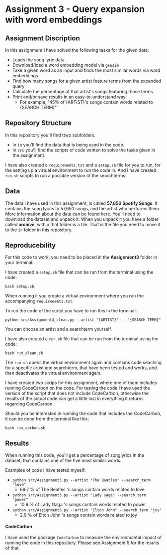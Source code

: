 # Assignment 3 - Query expansion with word embeddings

## Assignment Discription
In this assignment I have solved the following tasks for the given data:
- Loads the song lyric data
- Download/load a word embedding model via ```gensim```
- Take a given word as an input and finds the most similar words via word embeddings
- Find how many songs for a given artist feature terms from the expanded query
- Calculate the percentage of that artist's songs featuring those terms
- Print and/or save results in an easy-to-understand way
    - For example, "45% of {ARTIST}'s songs contain words related to {SEARCH TERM}"

## Repository Structure
In this repository you'll find ttwo subfolders.
- In ```in``` you'll find the data that is being used in the code.
- In ```src``` you'll find the scripts of code written to solve the tasks given in the assignment.

I have also created a ```requirements.txt``` and a ```setup.sh``` file for you to run, for the setting up a virtual environment to run the code in. And I  have created ```run.sh``` scripts to run  a possible version of the searchterms.

## Data
The data I have used in this assignment, is called **57,650 Spotify Songs**. It contains the song lyrics to 57,650 songs, and the artist who performs them. More information about the data can be found  [here](https://www.kaggle.com/datasets/joebeachcapital/57651-spotify-songs). You'll need to download the dataset and unpack it. When you unpack it you have a folder called **archive**, within that folder is a file. That is the file you need to move it to the ```in``` folder in this repository.

## Reproducebility 
For this code to work, you need to be placed in the **Assignment3** folder in your terminal.

I have created a ```setup.sh``` file that can be run from the terminal using the code: 
```
bash setup.sh
``` 
When running it you create a virtual environment where you run the accompanying ```requirements.txt```.

To run the code of the script you have to run this in the terminal: 
```
python src/Assignment3_clean.py --artist "{ARTIST}" -- "{SEARCH TERM}"
``` 
You can choose an artist and a searchterm yourself.

I have also created a ```run.sh``` file that can be run from the terminal using the code:
```
bash run_clean.sh
```
The ```run.sh``` opens the virtual environment again and contians code seaching for a specific artist and searchterm, that have been tested and works, and then deactivates the virtual environment again.

I have created two scrips for this assignment, where one of them includes running CodeCarbon on the code. For testing the code I have used the version of the script that does not include CodeCarbon, otherwise the results of the actual code can get a little lost in everything it returns regarding CodeCarbon.

Should you be interested in running the code that includes the CodeCarbon, it can be done from the terminal like this:
```
bash run_carbon.sh
```
## Results
When running this code, you'll get a percentage of songlyrics in the dataset, that contains one of the five most similar words.

Examples of code I have tested myself:
- ```python src/Assignment3.py --artist "The Beatles" --search_term "love"```
    - 69.7 % of The Beatles 's songs contain words related to love
- ```python src/Assignment3.py --artist "Lady Gaga" --search_term "power"```
    - 10.9 % of Lady Gaga 's songs contain words related to power
- ```python src/Assignment3.py --artist "Elton John" --search_term "joy"```
    - 2.9 % of Elton John 's songs contain words related to joy
 

#### CodeCarbon
I have used the package ```CodeCarbon``` to measure the environmantal impact of running the code in this repository. Please see Assignment 5 for the results of that.